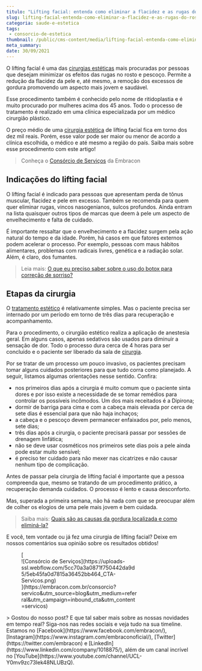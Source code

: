```yaml
---
titulo: "Lifting facial: entenda como eliminar a flacidez e as rugas do rosto"
slug: lifting-facial-entenda-como-eliminar-a-flacidez-e-as-rugas-do-rosto
categoria: saude-e-estetica
tags:
 - consorcio-de-estetica
thumbnail: /public/cms-content/media/lifting-facial-entenda-como-eliminar-a-flacidez-e-as-rugas-do-rosto.jpeg
meta_summary: 
date: 30/09/2021
---
```

O lifting facial é uma das [cirurgias estéticas](https://www.embracon.com.br/blog/tudo-sobre-o-consorcio-de-cirurgia-plastica-embracon) mais procuradas por pessoas que desejam minimizar os efeitos das rugas no rosto e pescoço. Permite a redução da flacidez da pele e, até mesmo, a remoção dos excessos de gordura promovendo um aspecto mais jovem e saudável.

Esse procedimento também é conhecido pelo nome de ritidoplastia e é muito procurado por mulheres acima dos 45 anos. Todo o processo de tratamento é realizado em uma clínica especializada por um médico cirurgião plástico.

O preço médio de uma [cirurgia estética](https://www.embracon.com.br/blog/o-que-e-e-como-funciona-o-consorcio-para-cirurgia) de lifting facial fica em torno dos dez mil reais. Porém, esse valor pode ser maior ou menor de acordo a clínica escolhida, o médico e até mesmo a região do país. Saiba mais sobre esse procedimento com este artigo!

> Conheça o [Consórcio de Serviços](https://www.embracon.com.br/consorcio-servicos) da Embracon

Indicações do lifting facial
----------------------------

O lifting facial é indicado para pessoas que apresentam perda de tônus muscular, flacidez e pele em excesso. Também se recomenda para quem quer eliminar rugas, vincos nasogenianos, sulcos profundos. Ainda entram na lista quaisquer outros tipos de marcas que deem à pele um aspecto de envelhecimento e falta de cuidado.

É importante ressaltar que o envelhecimento e a flacidez surgem pela ação natural do tempo e da idade. Porém, há casos em que fatores externos podem acelerar o processo. Por exemplo, pessoas com maus hábitos alimentares, problemas com radicais livres, genética e a radiação solar. Além, é claro, dos fumantes.

> Leia mais: [O que eu preciso saber sobre o uso do botox para correção de sorriso?](https://www.embracon.com.br/blog/o-que-eu-preciso-saber-sobre-o-uso-do-botox-para-correcao-de-sorriso)

Etapas da cirurgia
------------------

O [tratamento estético](https://www.embracon.com.br/blog/procedimentos-esteticos-para-emagrecer-quais-sao-os-melhores) é relativamente simples. Mas o paciente precisa ser internado por um período em torno de três dias para recuperação e acompanhamento.

Para o procedimento, o cirurgião estético realiza a aplicação de anestesia geral. Em alguns casos, apenas sedativos são usados para diminuir a sensação de dor. Todo o processo dura cerca de 4 horas para ser concluído e o paciente ser liberado da sala de [cirurgia](https://www.embracon.com.br/blog/como-escolher-um-consorcio-de-cirurgia-plastica-em-6-passos).

Por se tratar de um processo um pouco invasivo, os pacientes precisam tomar alguns cuidados posteriores para que tudo corra como planejado. A seguir, listamos algumas orientações nesse sentido. Confira:

- nos primeiros dias após a cirurgia é muito comum que o paciente sinta dores e por isso existe a necessidade de se tomar remédios para controlar os possíveis incômodos. Um dos mais receitados é a Dipirona;
- dormir de barriga para cima e com a cabeça mais elevada por cerca de sete dias é essencial para que não haja inchaços;
- a cabeça e o pescoço devem permanecer enfaixados por, pelo menos, sete dias;
- três dias após a cirurgia, o paciente precisará passar por sessões de drenagem linfática;
- não se deve usar cosméticos nos primeiros sete dias pois a pele ainda pode estar muito sensível;
- é preciso ter cuidado para não mexer nas cicatrizes e não causar nenhum tipo de complicação.

Antes de passar pela cirurgia de lifting facial é importante que a pessoa compreenda que, mesmo se tratando de um procedimento prático, a recuperação demanda cuidados. O processo é lento e causa desconforto.

Mas, superada a primeira semana, não há nada com que se preocupar além de colher os elogios de uma pele mais jovem e bem cuidada.

> Saiba mais: [Quais são as causas da gordura localizada e como eliminá-la?](https://www.embracon.com.br/blog/quais-sao-as-causas-da-gordura-localizada-e-como-elimina-la)

E você, tem vontade ou já fez uma cirurgia de lifting facial? Deixe em nossos comentários sua opinião sobre os resultados obtidos!

<figure class="w-richtext-figure-type-image w-richtext-align-center" style="max-width:310px">[<div>![Consórcio de Serviços](https://uploads-ssl.webflow.com/5cc70a3a0871f750442da9d5/5eb45fa0d7815a36452bb464_CTA-Servicos.png)</div>](https://embracon.com.br/consorcio?servico&utm_source=blog&utm_medium=referral&utm_campaign=inbound_cta&utm_content=servicos)</figure>> Gostou do nosso post? E que tal saber mais sobre as nossas novidades em tempo real? Siga-nos nas redes sociais e veja tudo na sua timeline. Estamos no [Facebook](https://www.facebook.com/embracon/), [Instagram](https://www.instagram.com/embraconoficial/), [Twitter](https://twitter.com/embracon) e [LinkedIn](https://www.linkedin.com/company/1018875/), além de um canal incrível no [YouTube](https://www.youtube.com/channel/UCL-Y0mv9zc73Iek48NLUBzQ).
